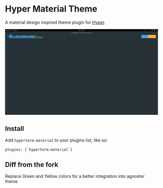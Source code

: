 # Hyper Material Theme

A material design inspired theme plugin for [Hyper](https://hyper.is/).

![Screenshot](/images/hyperterm-material.png)

## Install
Add `hyperterm-material` to your plugins list, like so:
```
plugins: [`hyperterm-material`]
```

## Diff from the fork
Replace Green and Yellow colors for a better integration into agnoster theme
